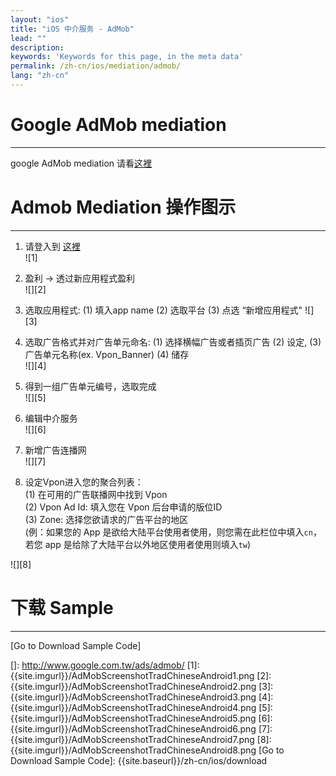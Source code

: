 ```yaml
---
layout: "ios"
title: "iOS 中介服务 - AdMob"
lead: ""
description: 
keywords: 'Keywords for this page, in the meta data'
permalink: /zh-cn/ios/mediation/admob/
lang: "zh-cn"
---
```

# Google AdMob mediation
--------
google AdMob mediation 请看[这裡]

# Admob Mediation 操作图示
-----

1. 请登入到 [这裡][]  
![1]  

2. 盈利 -&gt; 透过新应用程式盈利  
![][2]  

3. 选取应用程式:
  (1) 填入app name
  (2) 选取平台
  (3) 点选 “新增应用程式"
![][3]  

4. 选取广告格式并对广告单元命名: (1) 选择横幅广告或者插页广告 (2) 设定,  (3) 广告单元名称(ex. Vpon\_Banner)  (4) 储存  
![][4]  

5. 得到一组广告单元编号，选取完成  
![][5]  

6. 编辑中介服务  
![][6]  

7. 新增广告连播网  
![][7]  

8. 设定Vpon进入您的聚合列表：  
(1) 在可用的广告联播网中找到 Vpon  
(2) Vpon Ad Id: 填入您在 Vpon 后台申请的版位ID  
(3) Zone: 选择您欲请求的广告平台的地区  
(例：如果您的 App 是欲给大陆平台使用者使用，则您需在此栏位中填入`cn`，若您 app 是给除了大陆平台以外地区使用者使用则填入`tw`)  

![][8]  



# 下载 Sample
---
[Go to Download Sample Code]


[这裡]: https://developers.google.com/mobile-ads-sdk/docs/admob/mediation#android
[]: http://www.google.com.tw/ads/admob/
[1]:  {{site.imgurl}}/AdMobScreenshotTradChineseAndroid1.png
[2]:  {{site.imgurl}}/AdMobScreenshotTradChineseAndroid2.png
[3]:  {{site.imgurl}}/AdMobScreenshotTradChineseAndroid3.png
[4]:  {{site.imgurl}}/AdMobScreenshotTradChineseAndroid4.png
[5]:  {{site.imgurl}}/AdMobScreenshotTradChineseAndroid5.png
[6]:  {{site.imgurl}}/AdMobScreenshotTradChineseAndroid6.png
[7]:  {{site.imgurl}}/AdMobScreenshotTradChineseAndroid7.png
[8]:  {{site.imgurl}}/AdMobScreenshotTradChineseAndroid8.png
[Go to Download Sample Code]: {{site.baseurl}}/zh-cn/ios/download
